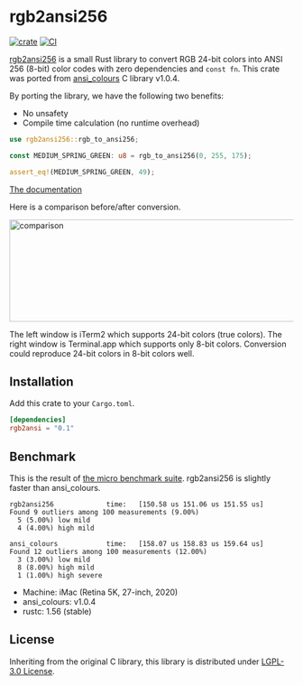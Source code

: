 rgb2ansi256
===========
[![crate][crates-io-badge]][crates-io]
[![CI][ci-badge]][ci]

[rgb2ansi256][] is a small Rust library to convert RGB 24-bit colors into ANSI 256 (8-bit) color codes with zero dependencies
and `const fn`. This crate was ported from [ansi_colours][] C library v1.0.4.

By porting the library, we have the following two benefits:

- No unsafety
- Compile time calculation (no runtime overhead)

```rust
use rgb2ansi256::rgb_to_ansi256;

const MEDIUM_SPRING_GREEN: u8 = rgb_to_ansi256(0, 255, 175);

assert_eq!(MEDIUM_SPRING_GREEN, 49);
```

[The documentation](https://docs.rs/rgb2ansi256)

Here is a comparison before/after conversion.

<img src="https://github.com/rhysd/ss/raw/master/rgb2ansi256/compare.png" alt="comparison" width=533 height=181/>

The left window is iTerm2 which supports 24-bit colors (true colors). The right window is Terminal.app which supports only
8-bit colors. Conversion could reproduce 24-bit colors in 8-bit colors well.

## Installation

Add this crate to your `Cargo.toml`.

```toml
[dependencies]
rgb2ansi = "0.1"
```

## Benchmark

This is the result of [the micro benchmark suite](./bench/benches/bench.rs). rgb2ansi256 is slightly faster than ansi_colours.

```
rgb2ansi256             time:   [150.58 us 151.06 us 151.55 us]
Found 9 outliers among 100 measurements (9.00%)
  5 (5.00%) low mild
  4 (4.00%) high mild

ansi_colours            time:   [158.07 us 158.83 us 159.64 us]
Found 12 outliers among 100 measurements (12.00%)
  3 (3.00%) low mild
  8 (8.00%) high mild
  1 (1.00%) high severe
```

- Machine: iMac (Retina 5K, 27-inch, 2020)
- ansi_colours: v1.0.4
- rustc: 1.56 (stable)

## License

Inheriting from the original C library, this library is distributed under [LGPL-3.0 License](./LICENSE).

[rgb2ansi256]: https://github.com/rhysd/rgb2ansi256
[ansi_colours]: https://github.com/mina86/ansi_colours
[crates-io]: https://crates.io/crates/rgb2ansi256
[crates-io-badge]: https://img.shields.io/crates/v/rgb2ansi256.svg
[ci-badge]: https://github.com/rhysd/rgb2ansi256/actions/workflows/ci.yml/badge.svg
[ci]: https://github.com/rhysd/rgb2ansi256/actions/workflows/ci.yml

